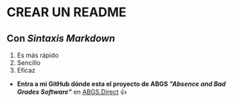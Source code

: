 # **CREAR UN README**
## Con *Sintaxis* _Markdown_


1. Es más rápido
2. Sencillo
3. Eficaz 

* __Entra a mi GitHub dónde esta el proyecto de ABGS ***"Absence and Bad Grades Software"***__ en [ABGS.Direct](https://github.com/Camilo-Tiria/Absence-and-Bad-Grades-Software-ABGS-) :+1:
